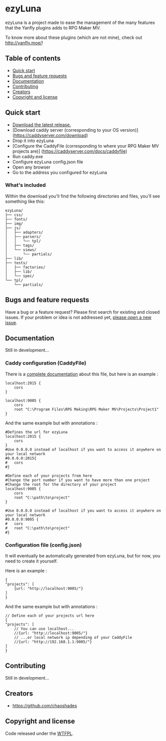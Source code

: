 ﻿# ezyLuna

ezyLuna is a project made to ease the management of the many features that the Yanfly plugins adds to RPG Maker MV.

To know more about these plugins (which are not mine), check out <http://yanfly.moe/>!



## Table of contents

- [Quick start](#quick-start)
- [Bugs and feature requests](#bugs-and-feature-requests)
- [Documentation](#documentation)
- [Contributing](#contributing)
- [Creators](#creators)
- [Copyright and license](#copyright-and-license)



## Quick start

- [Download the latest release.](https://github.com/chaoshades/ezyLuna/archive/master.zip)
- [Download caddy server (corresponding to your OS version)]
(https://caddyserver.com/download)
- Drop it into ezyLuna
- [Configure the CaddyFile (corresponding to where your RPG Maker MV projects are)]
(https://caddyserver.com/docs/caddyfile)
- Run caddy.exe
- Configure ezyLuna config.json file
- Open any browser
- Go to the address you configured for ezyLuna

### What's included

Within the download you'll find the following directories and files, you'll see something like this:

```
ezyLuna/
├── css/
├── fonts/
├── img/
├── js/
│   ├── adapters/
│   ├── parsers/
│   │   └── tpl/
│   ├── tags/ 
│   └── views/ 
│       └── partials/
├── lib/
├── tests/
│   ├── factories/
│   ├── lib/ 
│   └── spec/ 
└── tpl/
    └── partials/
```

## Bugs and feature requests

Have a bug or a feature request? Please first search for existing and closed issues. If your problem or idea is not addressed yet, [please open a new issue](https://github.com/chaoshades/ezyLuna/issues/new).



## Documentation

Still in development...

### Caddy configuration (CaddyFile)

There is a [complete documentation](https://caddyserver.com/docs/caddyfile) about this file, but here is an example :

```
localhost:2015 {
	cors
}

localhost:9005 {
	cors
	root "C:\Program Files\RPG Making\RPG Maker MV\Projects\Project1"
}
```
And the same example but with annotations :
```
#Defines the url for ezyLuna
localhost:2015 {
	cors
}
#Use 0.0.0.0 instead of localhost if you want to access it anywhere on your local network
#0.0.0.0:2015{
#	cors
#}

#Define each of your projects from here
#Change the port number if you want to have more than one project
#Change the root for the directory of your project
localhost:9005 {
	cors
	root "C:\path\to\project"
}

#Use 0.0.0.0 instead of localhost if you want to access it anywhere on your local network
#0.0.0.0:9005 {
#	cors
#	root "C:\path\to\project"
#}

```

### Configuration file (config.json)

It will eventually be automatically generated from ezyLuna, but for now, you need to create it yourself.

Here is an example :

```
{
"projects": [
    {url: "http://localhost:9005/"}
]
}
```
And the same example but with annotations :
```
// Define each of your projects url here
{
"projects": [
    // You can use localhost...
    //{url: "http://localhost:9005/"}
    // ...or local network ip depending of your CaddyFile
    //{url: "http://192.168.1.1:9005/"}
]
}
```



## Contributing

Still in development...



## Creators

- <https://github.com/chaoshades>



## Copyright and license

Code released under the [WTFPL](http://www.wtfpl.net/).